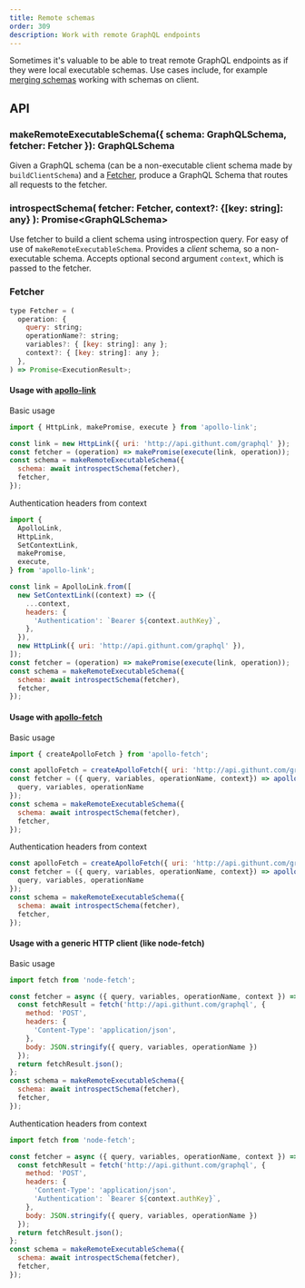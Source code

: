 ```yaml
---
title: Remote schemas
order: 309
description: Work with remote GraphQL endpoints
---
```


Sometimes it's valuable to be able to treat remote GraphQL endpoints as if they were local executable schemas. Use cases include, for example [merging schemas](./schema-merging.html) working with schemas on client.

## API

<h3 id="makeRemoteExecutableSchema" title="makeRemoteExecutableSchema">
  makeRemoteExecutableSchema({ schema: GraphQLSchema, fetcher: Fetcher }): GraphQLSchema
</h3>

Given a GraphQL schema (can be a non-executable client schema made by `buildClientSchema`) and a [Fetcher](#Fetcher), produce a GraphQL Schema that routes all requests to the fetcher.

<h3 id="introspectSchema" title="introspectSchema">
  introspectSchema(
    fetcher: Fetcher,
    context?: {[key: string]: any}
): Promise&lt;GraphQLSchema&gt;</h3>

Use fetcher to build a client schema using introspection query. For easy of use of `makeRemoteExecutableSchema`. Provides a *client* schema, so a non-executable schema. Accepts optional second argument `context`, which is passed to the fetcher.

<h3 id="Fetcher" title="Fetcher">
  Fetcher
</h3>

```js
type Fetcher = (
  operation: {
    query: string;
    operationName?: string;
    variables?: { [key: string]: any };
    context?: { [key: string]: any };
  },
) => Promise<ExecutionResult>;
```

#### Usage with [apollo-link](https://github.com/apollographql/apollo-link)

Basic usage

```js
import { HttpLink, makePromise, execute } from 'apollo-link';

const link = new HttpLink({ uri: 'http://api.githunt.com/graphql' });
const fetcher = (operation) => makePromise(execute(link, operation));
const schema = makeRemoteExecutableSchema({
  schema: await introspectSchema(fetcher),
  fetcher,
});
```

Authentication headers from context

```js
import {
  ApolloLink,
  HttpLink,
  SetContextLink,
  makePromise,
  execute,
} from 'apollo-link';

const link = ApolloLink.from([
  new SetContextLink((context) => ({
    ...context,
    headers: {
      'Authentication': `Bearer ${context.authKey}`,
    },
  }),
  new HttpLink({ uri: 'http://api.githunt.com/graphql' }),
]);
const fetcher = (operation) => makePromise(execute(link, operation));
const schema = makeRemoteExecutableSchema({
  schema: await introspectSchema(fetcher),
  fetcher,
});
```

#### Usage with [apollo-fetch](https://github.com/apollographql/apollo-fetch)

Basic usage

```js
import { createApolloFetch } from 'apollo-fetch';

const apolloFetch = createApolloFetch({ uri: 'http://api.githunt.com/graphql'});
const fetcher = ({ query, variables, operationName, context}) => apolloFetch({
  query, variables, operationName
});
const schema = makeRemoteExecutableSchema({
  schema: await introspectSchema(fetcher),
  fetcher,
});
```

Authentication headers from context

```js
const apolloFetch = createApolloFetch({ uri: 'http://api.githunt.com/graphql'});
const fetcher = ({ query, variables, operationName, context}) => apolloFetch({
  query, variables, operationName
});
const schema = makeRemoteExecutableSchema({
  schema: await introspectSchema(fetcher),
  fetcher,
});
```

#### Usage with a generic HTTP client (like node-fetch)

Basic usage

```js
import fetch from 'node-fetch';

const fetcher = async ({ query, variables, operationName, context }) => {
  const fetchResult = fetch('http://api.githunt.com/graphql', {
    method: 'POST',
    headers: {
      'Content-Type': 'application/json',
    },
    body: JSON.stringify({ query, variables, operationName })
  });
  return fetchResult.json();
};
const schema = makeRemoteExecutableSchema({
  schema: await introspectSchema(fetcher),
  fetcher,
});
```

Authentication headers from context


```js
import fetch from 'node-fetch';

const fetcher = async ({ query, variables, operationName, context }) => {
  const fetchResult = fetch('http://api.githunt.com/graphql', {
    method: 'POST',
    headers: {
      'Content-Type': 'application/json',
      'Authentication': `Bearer ${context.authKey}`,
    },
    body: JSON.stringify({ query, variables, operationName })
  });
  return fetchResult.json();
};
const schema = makeRemoteExecutableSchema({
  schema: await introspectSchema(fetcher),
  fetcher,
});
```
